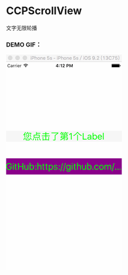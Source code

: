 # CCPScrollView
文字无限轮播

### DEMO GIF：

![Image text]( https://github.com/IMCCP/CCPScrollView/blob/master/CCPScrollView/CCPScrollView/scrollView.gif)

